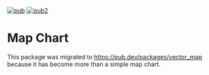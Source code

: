 [![pub](https://img.shields.io/pub/v/mapchart.svg)](https://pub.dev/packages/mapchart) [![pub2](https://img.shields.io/badge/Flutter-%E2%9D%A4-red)](https://flutter.dev/)

# Map Chart

This package was migrated to https://pub.dev/packages/vector_map because it has become more than a simple map chart.